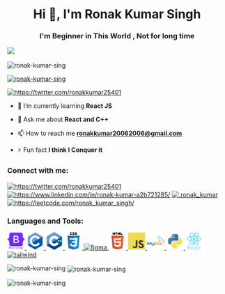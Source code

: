 <h1 align="center">Hi 👋, I'm Ronak Kumar Singh</h1>
<h3 align="center">I'm Beginner in This World , Not for long time</h3>
<img src=“https://i.pinimg.com/originals/e8/f4/53/e8f453469a3ec97ecd354df465d73913.gif”>

<p align="left"> <img src="https://komarev.com/ghpvc/?username=ronak-kumar-sing&label=Profile%20views&color=0e75b6&style=flat" alt="ronak-kumar-sing" /> </p>

<p align="left"> <a href="https://github.com/ryo-ma/github-profile-trophy"><img src="https://github-profile-trophy.vercel.app/?username=ronak-kumar-sing" alt="ronak-kumar-sing" /></a> </p>

<p align="left"> <a href="https://twitter.com/https://twitter.com/ronakkumar25401" target="blank"><img src="https://img.shields.io/twitter/follow/https://twitter.com/ronakkumar25401?logo=twitter&style=for-the-badge" alt="https://twitter.com/ronakkumar25401" /></a> </p>

- 🌱 I’m currently learning **React JS**

- 💬 Ask me about **React and C++**

- 📫 How to reach me **ronakkumar20062006@gmail.com**

- ⚡ Fun fact **I think I Conquer it**

<h3 align="left">Connect with me:</h3>
<p align="left">
<a href="https://twitter.com/https://twitter.com/ronakkumar25401" target="blank"><img align="center" src="https://raw.githubusercontent.com/rahuldkjain/github-profile-readme-generator/master/src/images/icons/Social/twitter.svg" alt="https://twitter.com/ronakkumar25401" height="30" width="40" /></a>
<a href="https://linkedin.com/in/https://www.linkedin.com/in/ronak-kumar-a2b721285/" target="blank"><img align="center" src="https://raw.githubusercontent.com/rahuldkjain/github-profile-readme-generator/master/src/images/icons/Social/linked-in-alt.svg" alt="https://www.linkedin.com/in/ronak-kumar-a2b721285/" height="30" width="40" /></a>
<a href="https://instagram.com/.ronak_kumar" target="blank"><img align="center" src="https://raw.githubusercontent.com/rahuldkjain/github-profile-readme-generator/master/src/images/icons/Social/instagram.svg" alt=".ronak_kumar" height="30" width="40" /></a>
<a href="https://www.leetcode.com/https://leetcode.com/ronak_kumar_singh/" target="blank"><img align="center" src="https://raw.githubusercontent.com/rahuldkjain/github-profile-readme-generator/master/src/images/icons/Social/leet-code.svg" alt="https://leetcode.com/ronak_kumar_singh/" height="30" width="40" /></a>
</p>

<h3 align="left">Languages and Tools:</h3>
<p align="left"> <a href="https://getbootstrap.com" target="_blank" rel="noreferrer"> <img src="https://raw.githubusercontent.com/devicons/devicon/master/icons/bootstrap/bootstrap-plain-wordmark.svg" alt="bootstrap" width="40" height="40"/> </a> <a href="https://www.cprogramming.com/" target="_blank" rel="noreferrer"> <img src="https://raw.githubusercontent.com/devicons/devicon/master/icons/c/c-original.svg" alt="c" width="40" height="40"/> </a> <a href="https://www.w3schools.com/cpp/" target="_blank" rel="noreferrer"> <img src="https://raw.githubusercontent.com/devicons/devicon/master/icons/cplusplus/cplusplus-original.svg" alt="cplusplus" width="40" height="40"/> </a> <a href="https://www.w3schools.com/css/" target="_blank" rel="noreferrer"> <img src="https://raw.githubusercontent.com/devicons/devicon/master/icons/css3/css3-original-wordmark.svg" alt="css3" width="40" height="40"/> </a> <a href="https://www.figma.com/" target="_blank" rel="noreferrer"> <img src="https://www.vectorlogo.zone/logos/figma/figma-icon.svg" alt="figma" width="40" height="40"/> </a> <a href="https://www.w3.org/html/" target="_blank" rel="noreferrer"> <img src="https://raw.githubusercontent.com/devicons/devicon/master/icons/html5/html5-original-wordmark.svg" alt="html5" width="40" height="40"/> </a> <a href="https://developer.mozilla.org/en-US/docs/Web/JavaScript" target="_blank" rel="noreferrer"> <img src="https://raw.githubusercontent.com/devicons/devicon/master/icons/javascript/javascript-original.svg" alt="javascript" width="40" height="40"/> </a> <a href="https://www.mysql.com/" target="_blank" rel="noreferrer"> <img src="https://raw.githubusercontent.com/devicons/devicon/master/icons/mysql/mysql-original-wordmark.svg" alt="mysql" width="40" height="40"/> </a> <a href="https://www.python.org" target="_blank" rel="noreferrer"> <img src="https://raw.githubusercontent.com/devicons/devicon/master/icons/python/python-original.svg" alt="python" width="40" height="40"/> </a> <a href="https://reactjs.org/" target="_blank" rel="noreferrer"> <img src="https://raw.githubusercontent.com/devicons/devicon/master/icons/react/react-original-wordmark.svg" alt="react" width="40" height="40"/> </a> <a href="https://tailwindcss.com/" target="_blank" rel="noreferrer"> <img src="https://www.vectorlogo.zone/logos/tailwindcss/tailwindcss-icon.svg" alt="tailwind" width="40" height="40"/> </a> </p>

<p><img align="left" src="https://github-readme-stats.vercel.app/api/top-langs?username=ronak-kumar-sing&show_icons=true&locale=en&layout=compact" alt="ronak-kumar-sing" /></p>

<p>&nbsp;<img align="center" src="https://github-readme-stats.vercel.app/api?username=ronak-kumar-sing&show_icons=true&locale=en" alt="ronak-kumar-sing" /></p>

<p><img align="center" src="https://github-readme-streak-stats.herokuapp.com/?user=ronak-kumar-sing&" alt="ronak-kumar-sing" /></p>
